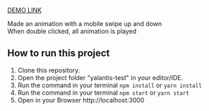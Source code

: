 [DEMO LINK](https://yalantis-test-seven.vercel.app/#/)

Made an animation with a mobile swipe up and down
</br>
When double clicked, all animation is played

## How to run this project
1. Clone this repository.
2. Open the project folder "yalantis-test" in your editor/IDE.
3. Run the command in your terminal `npm install` or `yarn install`
4. Run the command in your terminal `npm start` or `yarn start`
5. Open in your Browser http://localhost:3000
